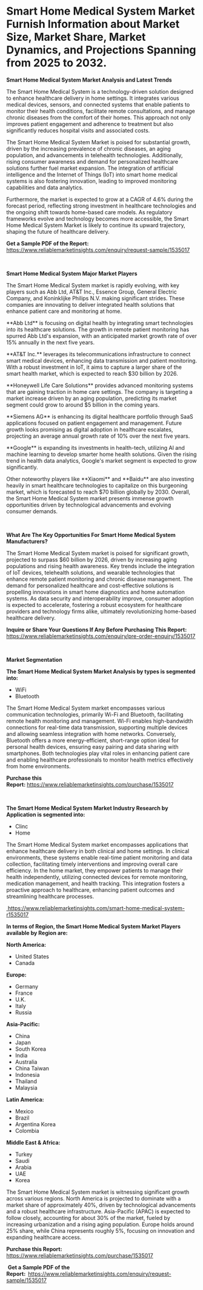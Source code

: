 <p><h1>Smart Home Medical System Market Furnish Information about Market Size, Market Share, Market Dynamics, and Projections Spanning from 2025 to 2032.</h1></p><p><strong>Smart Home Medical System Market Analysis and Latest Trends</strong></p>
<p><p>The Smart Home Medical System is a technology-driven solution designed to enhance healthcare delivery in home settings. It integrates various medical devices, sensors, and connected systems that enable patients to monitor their health conditions, facilitate remote consultations, and manage chronic diseases from the comfort of their homes. This approach not only improves patient engagement and adherence to treatment but also significantly reduces hospital visits and associated costs.</p><p>The Smart Home Medical System Market is poised for substantial growth, driven by the increasing prevalence of chronic diseases, an aging population, and advancements in telehealth technologies. Additionally, rising consumer awareness and demand for personalized healthcare solutions further fuel market expansion. The integration of artificial intelligence and the Internet of Things (IoT) into smart home medical systems is also fostering innovation, leading to improved monitoring capabilities and data analytics.</p><p>Furthermore, the market is expected to grow at a CAGR of 4.6% during the forecast period, reflecting strong investment in healthcare technologies and the ongoing shift towards home-based care models. As regulatory frameworks evolve and technology becomes more accessible, the Smart Home Medical System Market is likely to continue its upward trajectory, shaping the future of healthcare delivery.</p></p>
<p><strong>Get a Sample PDF of the Report:&nbsp;</strong> <a href="https://www.reliablemarketinsights.com/enquiry/request-sample/1535017?utm_campaign=2624&utm_medium=2&utm_source=Github&utm_content=ia&utm_term=14042025&utm_id=smart-home-medical-system">https://www.reliablemarketinsights.com/enquiry/request-sample/1535017</a></p>
<p>&nbsp;</p>
<p><strong>Smart Home Medical System Major Market Players</strong></p>
<p><p>The Smart Home Medical System market is rapidly evolving, with key players such as Abb Ltd, AT&T Inc., Essence Group, General Electric Company, and Koninklijke Philips N.V. making significant strides. These companies are innovating to deliver integrated health solutions that enhance patient care and monitoring at home.</p><p>**Abb Ltd** is focusing on digital health by integrating smart technologies into its healthcare solutions. The growth in remote patient monitoring has spurred Abb Ltd's expansion, with an anticipated market growth rate of over 15% annually in the next five years.</p><p>**AT&T Inc.** leverages its telecommunications infrastructure to connect smart medical devices, enhancing data transmission and patient monitoring. With a robust investment in IoT, it aims to capture a larger share of the smart health market, which is expected to reach $30 billion by 2026.</p><p>**Honeywell Life Care Solutions** provides advanced monitoring systems that are gaining traction in home care settings. The company is targeting a market increase driven by an aging population, predicting its market segment could grow to around $5 billion in the coming years.</p><p>**Siemens AG** is enhancing its digital healthcare portfolio through SaaS applications focused on patient engagement and management. Future growth looks promising as digital adoption in healthcare escalates, projecting an average annual growth rate of 10% over the next five years.</p><p>**Google** is expanding its investments in health-tech, utilizing AI and machine learning to develop smarter home health solutions. Given the rising trend in health data analytics, Google's market segment is expected to grow significantly.</p><p>Other noteworthy players like **Xiaomi** and **Baidu** are also investing heavily in smart healthcare technologies to capitalize on this burgeoning market, which is forecasted to reach $70 billion globally by 2030. Overall, the Smart Home Medical System market presents immense growth opportunities driven by technological advancements and evolving consumer demands.</p></p>
<p>&nbsp;</p>
<p><strong>What Are The Key Opportunities For Smart Home Medical System Manufacturers?</strong></p>
<p><p>The Smart Home Medical System market is poised for significant growth, projected to surpass $60 billion by 2026, driven by increasing aging populations and rising health awareness. Key trends include the integration of IoT devices, telehealth solutions, and wearable technologies that enhance remote patient monitoring and chronic disease management. The demand for personalized healthcare and cost-effective solutions is propelling innovations in smart home diagnostics and home automation systems. As data security and interoperability improve, consumer adoption is expected to accelerate, fostering a robust ecosystem for healthcare providers and technology firms alike, ultimately revolutionizing home-based healthcare delivery.</p></p>
<p><strong>Inquire or Share Your Questions If Any Before Purchasing This Report:</strong> <a href="https://www.reliablemarketinsights.com/enquiry/pre-order-enquiry/1535017?utm_campaign=2624&utm_medium=2&utm_source=Github&utm_content=ia&utm_term=14042025&utm_id=smart-home-medical-system">https://www.reliablemarketinsights.com/enquiry/pre-order-enquiry/1535017</a></p>
<p>&nbsp;</p>
<p><strong>Market Segmentation</strong></p>
<p><strong>The Smart Home Medical System Market Analysis by types is segmented into:</strong></p>
<p><ul><li>WiFi</li><li>Bluetooth</li></ul></p>
<p><p>The Smart Home Medical System market encompasses various communication technologies, primarily Wi-Fi and Bluetooth, facilitating remote health monitoring and management. Wi-Fi enables high-bandwidth connections for real-time data transmission, supporting multiple devices and allowing seamless integration with home networks. Conversely, Bluetooth offers a more energy-efficient, short-range option ideal for personal health devices, ensuring easy pairing and data sharing with smartphones. Both technologies play vital roles in enhancing patient care and enabling healthcare professionals to monitor health metrics effectively from home environments.</p></p>
<p><strong>Purchase this Report:&nbsp;</strong><a href="https://www.reliablemarketinsights.com/purchase/1535017?utm_campaign=2624&utm_medium=2&utm_source=Github&utm_content=ia&utm_term=14042025&utm_id=smart-home-medical-system">https://www.reliablemarketinsights.com/purchase/1535017</a></p>
<p>&nbsp;</p>
<p><strong>The Smart Home Medical System Market Industry Research by Application is segmented into:</strong></p>
<p><ul><li>Clinc</li><li>Home</li></ul></p>
<p><p>The Smart Home Medical System market encompasses applications that enhance healthcare delivery in both clinical and home settings. In clinical environments, these systems enable real-time patient monitoring and data collection, facilitating timely interventions and improving overall care efficiency. In the home market, they empower patients to manage their health independently, utilizing connected devices for remote monitoring, medication management, and health tracking. This integration fosters a proactive approach to healthcare, enhancing patient outcomes and streamlining healthcare processes.</p></p>
<p><a href="https://www.reliablemarketinsights.com/smart-home-medical-system-r1535017?utm_campaign=2624&utm_medium=2&utm_source=Github&utm_content=ia&utm_term=14042025&utm_id=smart-home-medical-system">&nbsp;https://www.reliablemarketinsights.com/smart-home-medical-system-r1535017</a></p>
<p><strong>In terms of Region, the Smart Home Medical System Market Players available by Region are:</strong></p>
<p>
    <p> <strong> North America: </strong>
        <ul>
            <li>United States</li>
            <li>Canada</li>
        </ul>
        </p> 
    <p> <strong> Europe: </strong>
        <ul>
            <li>Germany</li>
            <li>France</li>
            <li>U.K.</li>
            <li>Italy</li>
            <li>Russia</li>
        </ul>
        </p> 
    <p> <strong> Asia-Pacific: </strong>
        <ul>
            <li>China</li>
            <li>Japan</li>
            <li>South Korea</li>
            <li>India</li>
            <li>Australia</li>
            <li>China Taiwan</li>
            <li>Indonesia</li>
            <li>Thailand</li>
            <li>Malaysia</li>
        </ul>
        </p> 
    <p> <strong> Latin America: </strong>
        <ul>
            <li>Mexico</li>
            <li>Brazil</li>
            <li>Argentina Korea</li>
            <li>Colombia</li>
        </ul>
        </p> 
    <p> <strong> Middle East & Africa: </strong>
        <ul>
            <li>Turkey</li>
            <li>Saudi</li>
            <li>Arabia</li>
            <li>UAE</li>
            <li>Korea</li>
        </ul>
    </p>
    </p>
<p><p>The Smart Home Medical System market is witnessing significant growth across various regions. North America is projected to dominate with a market share of approximately 40%, driven by technological advancements and a robust healthcare infrastructure. Asia-Pacific (APAC) is expected to follow closely, accounting for about 30% of the market, fueled by increasing urbanization and a rising aging population. Europe holds around 25% share, while China represents roughly 5%, focusing on innovation and expanding healthcare access.</p></p>
<p><strong>Purchase this Report: </strong><a href="https://www.reliablemarketinsights.com/purchase/1535017?utm_campaign=2624&utm_medium=2&utm_source=Github&utm_content=ia&utm_term=14042025&utm_id=smart-home-medical-system">https://www.reliablemarketinsights.com/purchase/1535017</a></p>
<p>&nbsp;<strong>Get a Sample PDF of the Report:&nbsp;&nbsp;</strong><a href="https://www.reliablemarketinsights.com/enquiry/request-sample/1535017?utm_campaign=2624&utm_medium=2&utm_source=Github&utm_content=ia&utm_term=14042025&utm_id=smart-home-medical-system">https://www.reliablemarketinsights.com/enquiry/request-sample/1535017</a></p>
<p><strong></strong></p>
<p><p></p><p></p><p></p></p>